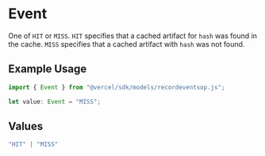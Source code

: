 # Event

One of `HIT` or `MISS`. `HIT` specifies that a cached artifact for `hash` was found in the cache. `MISS` specifies that a cached artifact with `hash` was not found.

## Example Usage

```typescript
import { Event } from "@vercel/sdk/models/recordeventsop.js";

let value: Event = "MISS";
```

## Values

```typescript
"HIT" | "MISS"
```